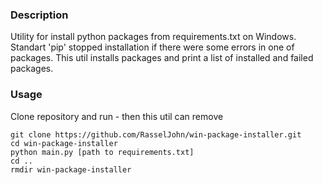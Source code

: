
### Description

Utility for install python packages from requirements.txt on Windows.
Standart 'pip' stopped installation if there were some errors in one of packages.
This util installs packages and print a list of installed and failed packages.


### Usage
Clone repository and run - then this util can remove
```
git clone https://github.com/RasselJohn/win-package-installer.git
cd win-package-installer
python main.py [path to requirements.txt]
cd ..
rmdir win-package-installer
